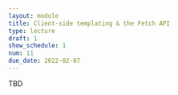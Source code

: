 ```yaml
---
layout: module
title: Client-side templating & the Fetch API
type: lecture
draft: 1
show_schedule: 1
num: 11
due_date: 2022-02-07
---
```


TBD